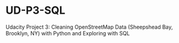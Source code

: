 # UD-P3-SQL
Udacity Project 3: Cleaning OpenStreetMap Data (Sheepshead Bay, Brooklyn, NY) with Python and Exploring with SQL
